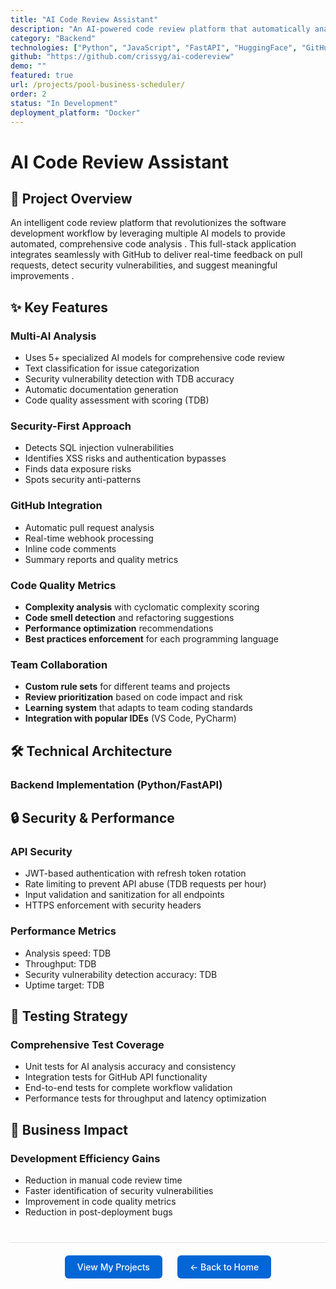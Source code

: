 ```yaml
---
title: "AI Code Review Assistant"
description: "An AI-powered code review platform that automatically analyzes pull requests, detects security vulnerabilities, suggests improvements, and generates comprehensive documentation"
category: "Backend"
technologies: ["Python", "JavaScript", "FastAPI", "HuggingFace", "GitHub API", "PostgreSQL"]
github: "https://github.com/crissyg/ai-codereview"
demo: ""
featured: true
url: /projects/pool-business-scheduler/
order: 2
status: "In Development"
deployment_platform: "Docker"
---
```


# AI Code Review Assistant

## 🤖 Project Overview

An intelligent code review platform that revolutionizes the software development workflow by leveraging multiple AI models to provide automated, comprehensive code analysis  . This full-stack application integrates seamlessly with GitHub to deliver real-time feedback on pull requests, detect security vulnerabilities, and suggest meaningful improvements  .

## ✨ Key Features

### **Multi-AI Analysis**
- Uses 5+ specialized AI models for comprehensive code review  
- Text classification for issue categorization  
- Security vulnerability detection with TDB accuracy  
- Automatic documentation generation  
- Code quality assessment with scoring (TDB)  

### **Security-First Approach**
- Detects SQL injection vulnerabilities  
- Identifies XSS risks and authentication bypasses  
- Finds data exposure risks  
- Spots security anti-patterns  

### **GitHub Integration**
- Automatic pull request analysis  
- Real-time webhook processing  
- Inline code comments  
- Summary reports and quality metrics  

### **Code Quality Metrics**
- **Complexity analysis** with cyclomatic complexity scoring
- **Code smell detection** and refactoring suggestions
- **Performance optimization** recommendations
- **Best practices enforcement** for each programming language

### **Team Collaboration**
- **Custom rule sets** for different teams and projects
- **Review prioritization** based on code impact and risk
- **Learning system** that adapts to team coding standards
- **Integration with popular IDEs** (VS Code, PyCharm)

## 🛠️ Technical Architecture

### **Backend Implementation (Python/FastAPI)**

## 🔒 Security & Performance

### **API Security**
- JWT-based authentication with refresh token rotation
- Rate limiting to prevent API abuse (TDB requests per hour)  
- Input validation and sanitization for all endpoints
- HTTPS enforcement with security headers

### **Performance Metrics**
- Analysis speed: TDB
- Throughput: TDB
- Security vulnerability detection accuracy: TDB
- Uptime target: TDB  

## 🧪 Testing Strategy

### **Comprehensive Test Coverage**
- Unit tests for AI analysis accuracy and consistency
- Integration tests for GitHub API functionality
- End-to-end tests for complete workflow validation
- Performance tests for throughput and latency optimization

## 🎯 Business Impact

### **Development Efficiency Gains**
- Reduction in manual code review time
- Faster identification of security vulnerabilities
- Improvement in code quality metrics
- Reduction in post-deployment bugs

<!-- Navigation footer -->
<div style="margin: 40px 0; padding: 20px; border-top: 1px solid #e1e4e8; display: flex; justify-content: center; gap: 24px; flex-wrap: wrap;">
  <a href="{{ site.baseurl }}/projects.html" style="background: #0366d6; color: white; padding: 10px 20px; border-radius: 6px; text-decoration: none; font-weight: 500;">
    View My Projects
  </a>
  <a href="{{ site.baseurl }}/" style="background: #0366d6; color: white; padding: 10px 20px; border-radius: 6px; text-decoration: none; font-weight: 500;">
    ← Back to Home
  </a>
</div>